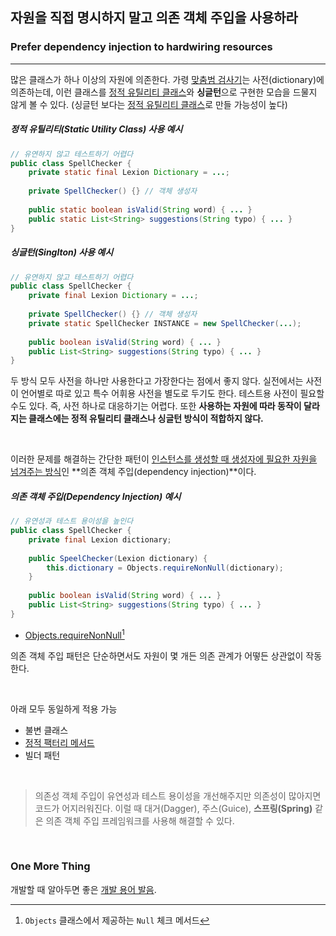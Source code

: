 ﻿## 자원을 직접 명시하지 말고 의존 객체 주입을 사용하라
### Prefer dependency injection to hardwiring resources
---
많은 클래스가 하나 이상의 자원에 의존한다. 가령 <u>맞춤범 검사기</u>는 사전(dictionary)에 의존하는데, 이런 클래스를 [정적 유틸리티 클래스](../07.10~07.16/정적%20유틸리티%20클래스md)와 **싱글턴**으로 구현한 모습을 드물지 않게 볼 수 있다. (싱글턴 보다는 <u>정적 유틸리티 클래스</u>로 만들 가능성이 높다)

##### 정적 유틸리티(Static Utility Class) 사용 예시
```Java
// 유연하지 않고 테스트하기 어렵다
public class SpellChecker {
	private static final Lexion Dictionary = ...;
	
	private SpellChecker() {} // 객체 생성자
	
	public static boolean isValid(String word) { ... }
	public static List<String> suggestions(String typo) { ... } 
}
```

##### 싱글턴(Singlton) 사용 예시
```Java
// 유연하지 않고 테스트하기 어렵다
public class SpellChecker {
	private final Lexion Dictionary = ...;
	
	private SpellChecker() {} // 객체 생성자
	private static SpellChecker INSTANCE = new SpellChecker(...);
	
	public boolean isValid(String word) { ... }
	public List<String> suggestions(String typo) { ... } 
}
```

두 방식 모두 사전을 하나만 사용한다고 가장한다는 점에서 좋지 않다. 실전에서는 사전이 언어별로 따로 있고 특수 어휘용 사전을 별도로 두기도 한다. 테스트용 사전이 필요할 수도 있다. 즉, 사전 하나로 대응하기는 어렵다. 또한 **사용하는 자원에 따라 동작이 달라지는 클래스에는 정적 유틸리티 클래스나 싱글턴 방식이 적합하지 않다.**

<br>

이러한 문제를 해결하는 간단한 패턴이 <u>인스턴스를 생성할 때 생성자에 필요한 자원을 넘겨주는 방식</u>인 **의존 객체 주입(dependency injection)**이다.

##### 의존 객체 주입(Dependency Injection) 예시
```Java
// 유연성과 테스트 용이성을 높인다
public class SpellChecker {
	private final Lexion dictionary;
	
	public SpeelChecker(Lexion dictionary) {
		this.dictionary = Objects.requireNonNull(dictionary);
	}
	
	public boolean isValid(String word) { ... }
	public List<String> suggestions(String typo) { ... } 
}
```
- [Objects.requireNonNull](https://docs.oracle.com/javase/8/docs/api/java/util/Objects.html#requireNonNull-T-)[^1]

[^1]: `Objects` 클래스에서 제공하는 `Null` 체크 메서드


의존 객체 주입 패턴은 단순하면서도 자원이 몇 개든 의존 관계가 어떻든 상관없이 작동한다. 

<br>

아래 모두 동일하게 적용 가능
- 불변 클래스
- [정적 팩터리 메서드](../07.03~07.09/java%20factory%20methods_marso34.md)
- 빌더 패턴
  
<br>

>의존성 객체 주입이 유연성과 테스트 용이성을 개선해주지만 의존성이 많아지면 코드가 어지러워진다. 이럴 때 대거(Dagger), 주스(Guice), **스프링(Spring)** 같은 의존 객체 주입 프레임워크를 사용해 해결할 수 있다. 

<br>

### One More Thing

개발할 때 알아두면 좋은 [개발 용어 발음](https://youtu.be/QhmWV48JuWM).
